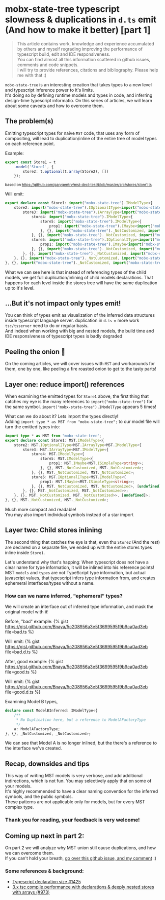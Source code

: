# mobx-state-tree typescript slowness & duplications in `d.ts` emit (And how to make it better) [part 1]

> This article contains work, knowledge and experience accumulated by others and myself regrading improving the performance of typescript build, edit and IDE responsiveness.  
You can find almost all this information scattered in github issues, comments and code snippets.  
I will try to provide references, citations and bibliography. Please help me with that :)

`mobx-state-tree` is an interesting creation that takes types to a new level and typescript inference power to it's limits.  
It's doing so by defining runtime models and types in code, and inferring design-time typescript informatio.
On this series of articles, we will learn about some caveats and how to overcome them.



## The problem(s)
Emitting typescript types for naive `MST` code, that uses any form of compositing,
will lead to duplication/inline of the entire tree of model types on each reference point.

Example:
```ts
export const Store1 = t
    .model('Store1', {
        store2: t.optional(t.array(Store2), [])
    });
```
<sub>based on https://github.com/garygentry/mst-decl-test/blob/master/src/stores/store1.ts</sub>

Will emit:

```ts
export declare const Store1: import("mobx-state-tree").IModelType<{
    store2: import("mobx-state-tree").IOptionalIType<import("mobx-state-tree").IArrayType<import("mobx-state-tree").IModelType<{
        store3: import("mobx-state-tree").IArrayType<import("mobx-state-tree").IModelType<{
            store4: import("mobx-state-tree").IModelType<{
                store5: import("mobx-state-tree").IModelType<{
                    prop1: import("mobx-state-tree").IMaybe<import("mobx-state-tree").ISimpleType<string>>;
                }, {}, import("mobx-state-tree")._NotCustomized, import("mobx-state-tree")._NotCustomized>;
            }, {}, import("mobx-state-tree")._NotCustomized, import("mobx-state-tree")._NotCustomized>;
            store5: import("mobx-state-tree").IOptionalIType<import("mobx-state-tree").IModelType<{
                prop1: import("mobx-state-tree").IMaybe<import("mobx-state-tree").ISimpleType<string>>;
            }, {}, import("mobx-state-tree")._NotCustomized, import("mobx-state-tree")._NotCustomized>, [undefined]>;
        }, {}, import("mobx-state-tree")._NotCustomized, import("mobx-state-tree")._NotCustomized>>;
    }, {}, import("mobx-state-tree")._NotCustomized, import("mobx-state-tree")._NotCustomized>>, [undefined]>;
}, {}, import("mobx-state-tree")._NotCustomized, import("mobx-state-tree")._NotCustomized>;
```
What we can see here is that instead of referencing types of the child models, we get full duplication/inlining of child models declarations.
That happens for each level inside the stores tree will have the same duplication up to it's level.


## ...But it's not impact only types emit!

You can think of types emit as visualization of the inferred data structures inside typescript language server. duplication in `d.ts` = more work `tsc/tsserver` need to do or regular basis.  
And indeed when working with big and nested models, the build time and IDE responsiveness of typescript types is badly degraded

## Peeling the onion 🧅

On the coming articles, we will cover issues with `MST` and workarounds for them, one by one, like peeling a fire roasted onion to get to the tasty parts!

## Layer one: reduce import() references
When examining the emitted types for `Store1` above, the first thing that catches my eye is the many references to `import("mobx-state-tree")` for the same symbol. 
`import("mobx-state-tree").IModelType` appears 5 times!

What can we do about it? Lets import the types directly!  
Adding `import type * as MST from "mobx-state-tree";` to our model file will turn the emitted types into:
```ts
import type * as MST from "mobx-state-tree";
export declare const Store1: MST.IModelType<{
    store2: MST.IOptionalIType<MST.IArrayType<MST.IModelType<{
        store3: MST.IArrayType<MST.IModelType<{
            store4: MST.IModelType<{
                store5: MST.IModelType<{
                    prop1: MST.IMaybe<MST.ISimpleType<string>>;
                }, {}, MST._NotCustomized, MST._NotCustomized>;
            }, {}, MST._NotCustomized, MST._NotCustomized>;
            store5: MST.IOptionalIType<MST.IModelType<{
                prop1: MST.IMaybe<MST.ISimpleType<string>>;
            }, {}, MST._NotCustomized, MST._NotCustomized>, [undefined]>;
        }, {}, MST._NotCustomized, MST._NotCustomized>>;
    }, {}, MST._NotCustomized, MST._NotCustomized>>, [undefined]>;
}, {}, MST._NotCustomized, MST._NotCustomized>;

```

Much more compact and readable!  
You may also import individual symbols instead of a star import

## Layer two: Child stores inlining

The second thing that catches the eye is that, even thu `Store2` (And the rest) are declared on a separate file, we ended up with the entire stores types inline inside `Store1`.

Let's understand why that's happing:
When typescript does not have a clear name for type information, it will be inlined into his reference points!  
MST `models` and `types` are not TypeScript type information, but actual javascript values, that typescript infers type information from, and creates ephemeral interfaces/types without a name.

### How can we name inferred, "ephemeral" types?

We will create an interface out of inferred type information, and mask the original model with it!

Before, "bad" example:
{% gist https://gist.github.com/Bnaya/5c208956a3e5f3699595f9b9ca0ad3eb file=bad.ts %}

Will emit:
{% gist https://gist.github.com/Bnaya/5c208956a3e5f3699595f9b9ca0ad3eb file=bad.d.ts %}


After, good example:
{% gist https://gist.github.com/Bnaya/5c208956a3e5f3699595f9b9ca0ad3eb file=good.ts %}

Will emit:
{% gist https://gist.github.com/Bnaya/5c208956a3e5f3699595f9b9ca0ad3eb file=good.d.ts %}

Examining Model B types,
```ts
declare const ModelBInferred: IModelType<{
    /**
     * No Duplication here, but a reference to ModelAFactoryType
     */
    a: ModelAFactoryType;
}, {}, _NotCustomized, _NotCustomized>;
```
We can see that Model A is no longer inlined, but the there's a reference to the interface we've created.

## Recap, downsides and tips 

This way of writing MST models is very verbose, and add additional indirections, which is not fun.
You may selectively apply that on some of your models.  
It's highly recommended to have a clear naming convention for the inferred symbols, and the public symbols.  
These patterns are not applicable only for models, but for every MST complex type. 


### Thank you for reading, your feedback is very welcome!

## Coming up next in part 2:

On part 2 we will analyze why MST union still cause duplications, and how we can overcome them.  
If you can't hold your breath, [go over this github issue, and my comment](https://github.com/mobxjs/mobx-state-tree/issues/1425#issuecomment-558008891) :)

### Some references & background:
- [Typescript declaration size #1425](https://github.com/mobxjs/mobx-state-tree/issues/1425)
- [3.x tsc compile performance with declarations & deeply nested stores with arrays
(#973)](https://github.com/mobxjs/mobx-state-tree/issues/973)